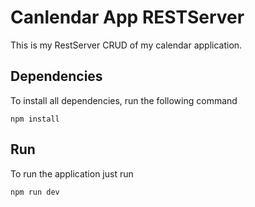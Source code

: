 # Canlendar App RESTServer

This is my RestServer CRUD of my calendar application.

## Dependencies
To install all dependencies, run the following command
```
npm install
```

## Run
To run the application just run
```
npm run dev
```
